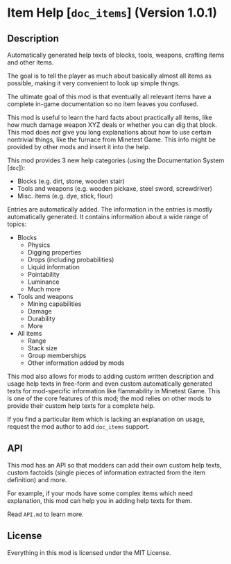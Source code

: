 # Item Help [`doc_items`] (Version 1.0.1)
## Description
Automatically generated help texts of blocks, tools, weapons, crafting
items and other items.

The goal is to tell the player as much about basically almost all items as
possible, making it very convenient to look up simple things.

The ultimate goal of this mod is that eventually all relevant items have
a complete in-game documentation so no item leaves you confused.

This mod is useful to learn the hard facts about practically all items, like
how much damage weapon XYZ deals or whether you can dig that block.
This mod does *not* give you long explanations about how to use certain
nontrivial things, like the furnace from Minetest Game. This info might be
provided by other mods and insert it into the help.

This mod provides 3 new help categories (using the
Documentation System [`doc`]):

* Blocks (e.g. dirt, stone, wooden stair)
* Tools and weapons (e.g. wooden pickaxe, steel sword, screwdriver)
* Misc. items (e.g. dye, stick, flour)

Entries are automatically added. The information in the entries is
mostly automatically generated. It contains information about a wide range
of topics:

* Blocks
    * Physics
    * Digging properties
    * Drops (including probabilities)
    * Liquid information
    * Pointability
    * Luminance
    * Much more
* Tools and weapons
    * Mining capabilities
    * Damage
    * Durability
    * More
* All items
    * Range
    * Stack size
    * Group memberships
    * Other information added by mods

This mod also allows for mods to adding custom written description
and usage help texts in free-form and even custom automatically generated texts
for mod-specific information like flammability in Minetest Game. This is
one of the core features of this mod; the mod relies on other mods to
provide their custom help texts for a complete help.

If you find a particular item which is lacking an explanation on usage,
request the mod author to add `doc_items` support.

## API
This mod has an API so that modders can add their own custom help texts,
custom factoids (single pieces of information extracted from the
item definition) and more.

For example, if your mods have some complex items which need
explanation, this mod can help you in adding help texts for them.

Read `API.md` to learn more.

## License
Everything in this mod is licensed under the MIT License.
